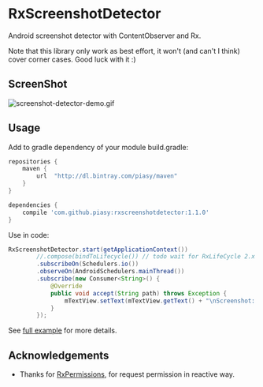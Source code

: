 # RxScreenshotDetector
Android screenshot detector with ContentObserver and Rx.

Note that this library only work as best effort, it won't (and can't I think) cover corner cases. Good luck with it :)

## ScreenShot

![screenshot-detector-demo.gif](art/screenshot-detector-demo.gif)

## Usage
Add to gradle dependency of your module build.gradle:

```gradle
repositories {
    maven {
        url  "http://dl.bintray.com/piasy/maven"
    }
}

dependencies {
    compile 'com.github.piasy:rxscreenshotdetector:1.1.0'
}
```

Use in code:

```java
RxScreenshotDetector.start(getApplicationContext())
        //.compose(bindToLifecycle()) // todo wait for RxLifeCycle 2.x
        .subscribeOn(Schedulers.io())
        .observeOn(AndroidSchedulers.mainThread())
        .subscribe(new Consumer<String>() {
            @Override
            public void accept(String path) throws Exception {
                mTextView.setText(mTextView.getText() + "\nScreenshot: " + path);
            }
        });
```

See [full example](https://github.com/Piasy/RxScreenshotDetector/tree/master/app) for more details.

## Acknowledgements
+  Thanks for [RxPermissions](https://github.com/tbruyelle/RxPermissions), for request permission in reactive way.
